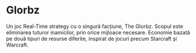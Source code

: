 # Glorbz

Un joc Real-Time strategy cu o singură facțiune, The Glorbz. Scopul este eliminarea tuturor inamicilor, prin orice mijloace necesare. Economie bazată pe două tipuri de resurse diferite, inspirat de jocuri precum Starcraft și Warcraft.

